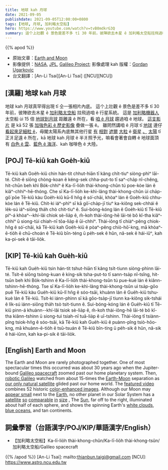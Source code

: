 ```yaml
---
title: 地球 kah 月球
date: 2021-09-05
publishdate: 2021-09-05T12:00:00+0800
tags: [地球, 月球, 加利略太空船]
hero: https://www.youtube.com/watch?v=tvB0mdkrG3Q
summary: 這个上壯觀 ê 景色是差不多 tī 30 年前，彼陣欲去木星 ê 加利略太空船拄飛過咱 ê 行星系統。
---
```


{{% apod %}}

- 原始文章：[Earth and Moon](https://apod.nasa.gov/apod/ap210905.html)
- 影像提供：[NASA](https://www.nasa.gov/), [JPL](https://www.jpl.nasa.gov/), [Galileo Project](https://solarsystem.nasa.gov/missions/galileo/overview/); 影像處理 kah 版權：[Gordan Ugarkovic](https://www.planetary.org/profiles/gordan-ugarkovic)
- 台文翻譯：[An-Li Tsai][An-Li Tsai] ([NCU][NCU])

## [漢羅] 地球 kah 月球
地球 kah 月球真罕得出現 tī 仝一張相片內底。
這个上壯觀 ê 景色是差不多 tī 30 年前，彼陣欲去木星 ê [加利略太空船][Galileo spacecraft] 拄飛過咱 ê 行星系統。
這是 [加利略機器人][robotic Galileo] 太空船 ùi 15 倍 [地球到月球][Earth-Moon] 距離遠 ê 所在，看 [咱 ê 月球][our only natural satellite] 趨過咱 ê 地球。
[這支影片][featured video] 是 kā 52 張 [加強色彩 ê 歷史影像][color-enhanced images] 疊做一張 ê。
雖罔然講咱 ê 月球 tī [地球][Earth] 邊仔 [看起來足細粒 ê][appear small]，毋閣太陽系內底無其他行星 [有][in] [相對][comparable] [遮爾][so] [大粒][size]  ê [衛星][satellite] [。][.]
[太陽][Sun] tī 正爿足遠 ê 所在，kā 地球 kah 月球 ê 半爿照予光，嘛看會著會自轉 ê 地球面頂有 [白色 ê 雲][white clouds]、[藍色 ê 海洋][blue oceans]、kah 咖啡色 ê 大陸。

## [POJ] Tē-kiû kah Goe̍h-kiû
Tē-kiû kah Goe̍h-kiû chin hán-tit chhut-hiān tī kâng chi̍t-tiuⁿ siòng-phìⁿ lāi-té.
Chit-ê siōng chòng-koan ê kéng-sek chha-put-to tī saⁿ-cha̍p nî-chêng, hit-chūn beh khì Bo̍k-chhiⁿ ê Ka-lī-lio̍h thài-khong-chûn tú poe-kòe lán ê kiâⁿ-chhiⁿ-hē-thóng.
Che sī Ka-lī-lio̍h ke-khì-lâng thài-khong-chûn ùi cha̍p-gō͘ pōe Tē-kiû kàu Goe̍h-kiû kū-lî hn̄g ê só͘-chāi, khòaⁿ lán ê Goe̍h-kiû chhu-kòe lán ê Tē-kiû.
Chit-ki iáⁿ-phìⁿ sī kā gō͘-cha̍p-jī tiuⁿ ka-kiông sek-chhái ê le̍k-sú iáⁿ-siōng tha̍h chò chit-tiuⁿ ê.
Sui-bóng-kóng lán ê Goe̍h-kiû tī Tē-kiû piⁿ-á khòaⁿ--khí-lâi chiok sè-lia̍p ê, m̄-koh thài-iông-hē lāi-té bô kî-tha kiâⁿ-chhiⁿ ū siong-tùi chiah-nī tōa-lia̍p ê ūi-chhiⁿ.
Thài-iông tī chiàⁿ-pêng chiok-hn̄g ê só͘-chāi, kā Tē-kiû kah Goe̍h-kiû ê pòaⁿ-pêng chiò-hō͘-kng, mā khòaⁿ-ē-tio̍h ē chū-choán ê Tē-kiû bīn-téng ū pe̍h-sek ê hûn, nâ-sek ê hái-iûⁿ, kah ka-pi-sek ê tāi-lio̍k.

## [KIP] Tē-kiû kah Gue̍h-kiû
Tē-kiû kah Gue̍h-kiû tsin hán-tit tshut-hiān tī kâng tsi̍t-tiunn siòng-phìnn lāi-té.
Tsit-ê siōng tsòng-kuan ê kíng-sik tsha-put-to tī sann-tsa̍p nî-tsîng, hit-tsūn beh khì Bo̍k-tshinn ê Ka-lī-lio̍h thài-khong-tsûn tú pue-kuè lán ê kiânn-tshinn-hē-thóng.
Tse sī Ka-lī-lio̍h ke-khì-lâng thài-khong-tsûn uì tsa̍p-gōo puē Tē-kiû kàu Gue̍h-kiû kū-lî hn̄g ê sóo-tsāi, khuànn lán ê Gue̍h-kiû tshu-kuè lán ê Tē-kiû.
Tsit-ki iánn-phìnn sī kā gōo-tsa̍p-jī tiunn ka-kiông sik-tshái ê li̍k-sú iánn-siōng tha̍h tsò tsit-tiunn ê.
Sui-bóng-kóng lán ê Gue̍h-kiû tī Tē-kiû pinn-á khuànn--khí-lâi tsiok sè-lia̍p ê, m̄-koh thài-iông-hē lāi-té bô kî-tha kiânn-tshinn ū siong-tuì tsiah-nī tuā-lia̍p ê uī-tshinn.
Thài-iông tī tsiànn-pîng tsiok-hn̄g ê sóo-tsāi, kā Tē-kiû kah Gue̍h-kiû ê puànn-pîng tsiò-hōo-kng, mā khuànn-ē-tio̍h ē tsū-tsuán ê Tē-kiû bīn-tíng ū pe̍h-sik ê hûn, nâ-sik ê hái-iûnn, kah ka-pi-sik ê tāi-lio̍k.

## [English] Earth and Moon
The Earth and Moon are rarely photographed together.
One of most spectacular times this occurred was about 30 years ago when the Jupiter-bound [Galileo spacecraft][Galileo spacecraft] zoomed past our home planetary system.
Then, [robotic Galileo][robotic Galileo] watched from about 15-times the [Earth-Moon][Earth-Moon] separation as [our only natural satellite][our only natural satellite] glided past our home world.
The [featured video][featured video] combines 52 historic [color-enhanced images][color-enhanced images].
Although our Moon may [appear small][appear small] next to the [Earth][Earth], no other planet in our Solar System has a [satellite][satellite] [so][so] [comparable][comparable] [in][in] [size][size] [.][.] The [Sun][Sun], far off to the right, illuminated about half of each sphere, and shows the spinning Earth's [white clouds][white clouds], [blue oceans][blue oceans], and tan continents.

## 詞彙學習（台語漢字/POJ/KIP/華語漢字/English）
- 【加利略太空船】Ka-lī-lio̍h thài-khong-chûn/Ka-lī-lio̍h thài-khong-tsûn/加利略太空船/Galileo spacecraft

{{% /apod %}}
[An-Li Tsai]: mailto:thianbun.taigi@gmail.com
[NCU]: https://www.astro.ncu.edu.tw


[Galileo spacecraft]:https://en.wikipedia.org/wiki/Galileo_(spacecraft)
[robotic Galileo]:https://solarsystem.nasa.gov/missions/galileo/timeline/#launch
[Earth-Moon]:https://www.theatlantic.com/photo/2017/04/portraits-of-the-earth-moon-system/524121/
[our only natural satellite]:https://solarsystem.nasa.gov/moons/earths-moon/overview/
[featured video]:https://www.flickr.com/photos/ugordan/4200521241/in/photostream/
[color-enhanced images]:https://nssdc.gsfc.nasa.gov/photo_gallery/caption/gal_earth_moon.txt
[appear small]:https://1funny.com/wp-content/uploads/2009/06/big-dog-small-kitten.jpg
[Earth]:https://solarsystem.nasa.gov/planets/earth/in-depth/
[satellite]:https://apod.nasa.gov/apod/ap150807.html
[so]:https://apod.nasa.gov/apod/ap141104.html
[comparable]:https://apod.nasa.gov/apod/ap100901.html
[in]:https://apod.nasa.gov/apod/ap030526.html
[size]:https://apod.nasa.gov/apod/ap011015.html
[.]:https://apod.nasa.gov/apod/ap980904.html
[Sun]:https://solarsystem.nasa.gov/solar-system/sun/by-the-numbers/
[white clouds]:https://apod.nasa.gov/apod/ap130331.html
[blue oceans]:https://www.scientificamerican.com/article/why-does-the-ocean-appear/

